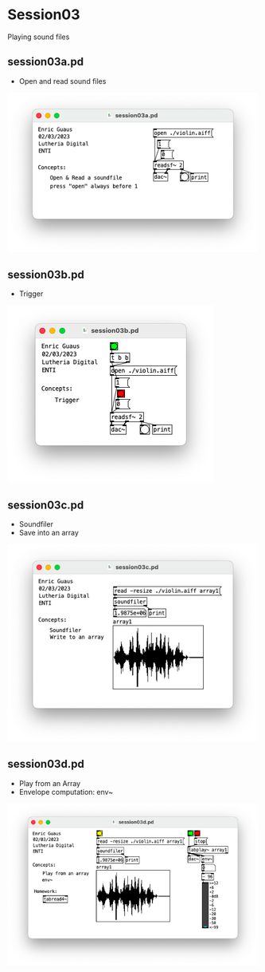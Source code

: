 # Session03

Playing sound files

## session03a.pd 

* Open and read sound files

![session03a.png](./session03a.png)

## session03b.pd 

* Trigger

![session03b.png](./session03b.png)

## session03c.pd 

* Soundfiler
* Save into an array

![session03c.png](./session03c.png)

## session03d.pd 

* Play from an Array
* Envelope computation: env~

![session03d.png](./session03d.png)

